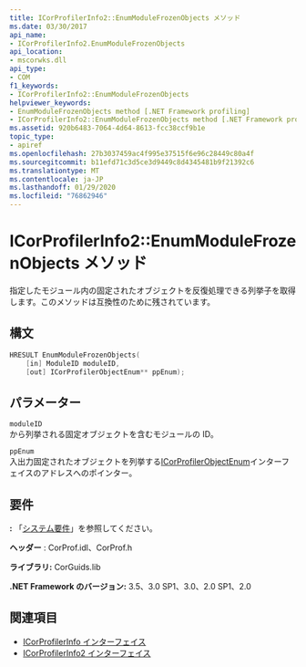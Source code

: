 ```yaml
---
title: ICorProfilerInfo2::EnumModuleFrozenObjects メソッド
ms.date: 03/30/2017
api_name:
- ICorProfilerInfo2.EnumModuleFrozenObjects
api_location:
- mscorwks.dll
api_type:
- COM
f1_keywords:
- ICorProfilerInfo2::EnumModuleFrozenObjects
helpviewer_keywords:
- EnumModuleFrozenObjects method [.NET Framework profiling]
- ICorProfilerInfo2::EnumModuleFrozenObjects method [.NET Framework profiling]
ms.assetid: 920b6483-7064-4d64-8613-fcc38ccf9b1e
topic_type:
- apiref
ms.openlocfilehash: 27b3037459ac4f995e37515f6e96c28449c80a4f
ms.sourcegitcommit: b11efd71c3d5ce3d9449c8d4345481b9f21392c6
ms.translationtype: MT
ms.contentlocale: ja-JP
ms.lasthandoff: 01/29/2020
ms.locfileid: "76862946"
---
```

# <a name="icorprofilerinfo2enummodulefrozenobjects-method"></a>ICorProfilerInfo2::EnumModuleFrozenObjects メソッド
指定したモジュール内の固定されたオブジェクトを反復処理できる列挙子を取得します。このメソッドは互換性のために残されています。  
  
## <a name="syntax"></a>構文  
  
```cpp  
HRESULT EnumModuleFrozenObjects(  
    [in] ModuleID moduleID,  
    [out] ICorProfilerObjectEnum** ppEnum);  
```  
  
## <a name="parameters"></a>パラメーター  
 `moduleID`  
 から列挙される固定オブジェクトを含むモジュールの ID。  
  
 `ppEnum`  
 入出力固定されたオブジェクトを列挙する[ICorProfilerObjectEnum](icorprofilerobjectenum-interface.md)インターフェイスのアドレスへのポインター。  
  
## <a name="requirements"></a>要件  
 **:** 「[システム要件](../../../../docs/framework/get-started/system-requirements.md)」を参照してください。  
  
 **ヘッダー** : CorProf.idl、CorProf.h  
  
 **ライブラリ:** CorGuids.lib  
  
 **.NET Framework のバージョン:** 3.5、3.0 SP1、3.0、2.0 SP1、2.0  
  
## <a name="see-also"></a>関連項目

- [ICorProfilerInfo インターフェイス](icorprofilerinfo-interface.md)
- [ICorProfilerInfo2 インターフェイス](icorprofilerinfo2-interface.md)
